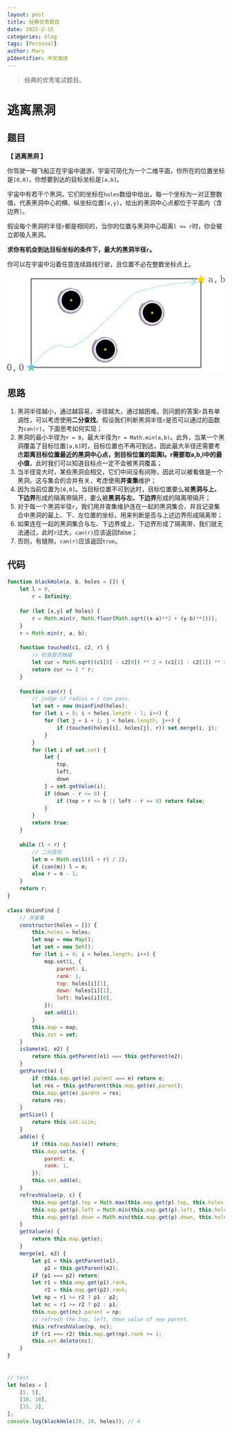 ```yaml
---
layout: post
title: 经典优秀题目
date: 2022-2-15
categories: blog
tags: [Personal]
author: Mars
pIdentifier: 中文缩进
---
```


> 经典的优秀笔试题目。

# 逃离黑洞
## 题目

**【 逃离黑洞 】**

你驾驶一艘飞船正在宇宙中遨游，宇宙可简化为一个二维平面，你所在的位置坐标是`[0,0]`，你想要到达的目标坐标是`[a,b]`。

宇宙中有若干个黑洞，它们的坐标在`holes`数组中给出，每一个坐标为一对正整数值，代表黑洞中心的横、纵坐标位置`[x,y]`，给出的黑洞中心点都位于平面内（含边界）。

假设每个黑洞的半径`r`都是相同的，当你的位置与黑洞中心距离`l <= r`时，你会被立即吸入黑洞。

**求你有机会到达目标坐标的条件下，最大的黑洞半径`r`。**

你可以在宇宙中沿着任意连续路线行驶，且位置不必在整数坐标点上。

![Black hole](/assets/posts/45.png)

## 思路

1. 黑洞半径越小，通过越容易，半径越大，通过越困难。则问题的答案`r`具有单调性，可以考虑使用**二分查找**。假设我们判断黑洞半径`r`是否可以通过的函数为`can(r)`，下面思考如何实现；
2. 黑洞的最小半径为`r = 0`，最大半径为`r = Math.min(a,b)`。此外，当某一个黑洞覆盖了目标位置`[a,b]`时，目标位置也不再可到达，因此最大半径还需要考虑**距离目标位置最近的黑洞中心点，到目标位置的距离l。r需要取a,b,l中的最小值**，此时我们可以知道目标点一定不会被黑洞覆盖；
1. 当半径变大时，某些黑洞会相交，它们中间没有间隙，因此可以被看做是一个黑洞。这与集合的合并有关，考虑使用**并查集**维护；
2. 因为当前位置为`[0,0]`。当目标位置不可到达时，目标位置要么被**黑洞与上、下边界**形成的隔离带隔开，要么被**黑洞与左、下边界**形成的隔离带隔开；
3. 对于每一个黑洞半径`r`，我们用并查集维护连在一起的黑洞集合，并且记录集合中黑洞的最上、下、左位置的坐标，用来判断是否与上述边界形成隔离带；
4. 如果连在一起的黑洞集合与左、下边界或上、下边界形成了隔离带，我们就无法通过，此时`r`过大，`can(r)`应该返回false；
5. 否则，有缝隙，`can(r)`应该返回`true`。

## 代码

```js
function blackHole(a, b, holes = []) {
    let l = 0,
        r = Infinity;

    for (let [x,y] of holes) {
        r = Math.min(r, Math.floor(Math.sqrt((x-a)**2 + (y-b)**2)));
    }
    r = Math.min(r, a, b);

    function touched(c1, c2, r) { 
        // 检查是否触碰
        let cur = Math.sqrt((c1[0] - c2[0]) ** 2 + (c1[1] - c2[1]) ** 2);
        return cur <= 2 * r;
    }

    function can(r) {
        // judge if radius = r can pass.
        let set = new UnionFind(holes);
        for (let i = 0; i < holes.length - 1; i++) {
            for (let j = i + 1; j < holes.length; j++) {
                if (touched(holes[i], holes[j], r)) set.merge(i, j);
            }
        }
        for (let i of set.set) {
            let {
                top,
                left,
                down
            } = set.getValue(i);
            if (down - r <= 0) {
                if (top + r >= b || left - r <= 0) return false;
            }
        }
        return true;
    }

    while (l < r) {
        // 二分查找
        let m = Math.ceil((l + r) / 2);
        if (can(m)) l = m;
        else r = m - 1;
    }
    return r;
}

class UnionFind { 
    // 并查集
    constructor(holes = []) {
        this.holes = holes;
        let map = new Map();
        let set = new Set();
        for (let i = 0; i < holes.length; i++) {
            map.set(i, {
                parent: i,
                rank: 1,
                top: holes[i][1],
                down: holes[i][1],
                left: holes[i][0],
            });
            set.add(i);
        }
        this.map = map;
        this.set = set;
    }
    isSame(e1, e2) {
        return this.getParent(e1) === this.getParent(e2);
    }
    getParent(e) {
        if (this.map.get(e).parent === e) return e;
        let res = this.getParent(this.map.get(e).parent);
        this.map.get(e).parent = res;
        return res;
    }
    getSize() {
        return this.set.size;
    }
    add(e) {
        if (this.map.has(e)) return;
        this.map.set(e, {
            parent: e,
            rank: 1,
        });
        this.set.add(e);
    }
    refreshValue(p, c) {
        this.map.get(p).top = Math.max(this.map.get(p).top, this.holes[c][1]);
        this.map.get(p).left = Math.min(this.map.get(p).left, this.holes[c][0]);
        this.map.get(p).down = Math.min(this.map.get(p).down, this.holes[c][1]);
    }
    getValue(e) {
        return this.map.get(e);
    }
    merge(e1, e2) {
        let p1 = this.getParent(e1),
            p2 = this.getParent(e2);
        if (p1 === p2) return;
        let r1 = this.map.get(p1).rank,
            r2 = this.map.get(p2).rank;
        let np = r1 >= r2 ? p1 : p2;
        let nc = r1 >= r2 ? p2 : p1;
        this.map.get(nc).parent = np;
        // refresh the top, left, down value of new parent.
        this.refreshValue(np, nc);
        if (r1 === r2) this.map.get(np).rank += 1;
        this.set.delete(nc);
    }
}


// test
let holes = [
    [5, 5],
    [10, 10],
    [15, 3],
];
console.log(blackHole(20, 10, holes)); // 4
```
